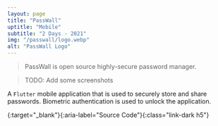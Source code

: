 ```yaml
---
layout: page
title: "PassWall"
uptitle: "Mobile"
subtitle: "2 Days - 2021"
img: "/passwall/logo.webp"
alt: "PassWall Logo"
---
```


> PassWall is open source highly-secure password manager.

> TODO: Add some screenshots

A `Flutter` mobile application that is used to securely store and share passwords. Biometric authentication is used to unlock the application.

[<i class="bi bi-github"></i>](https://github.com/aeosmanoglu/ikiadim){:target="\_blank"}{:aria-label="Source Code"}{:class="link-dark h5"}
